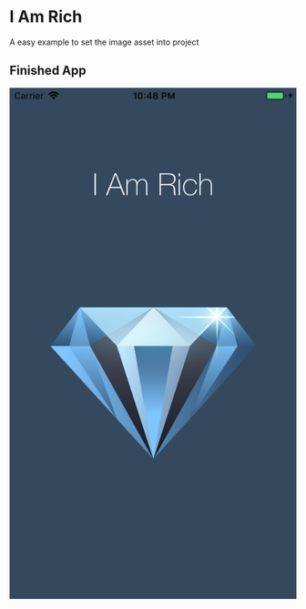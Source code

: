 # I Am Rich
A easy example to set the image asset into project

## Finished App
![Finished App](screenshot.png)
